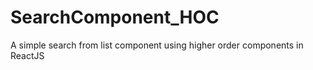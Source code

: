 # SearchComponent_HOC
 A simple search from list component using higher order components in ReactJS
